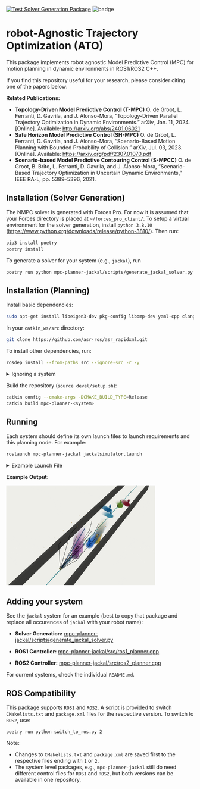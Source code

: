 [![Test Solver Generation Package](https://github.com/oscardegroot/mpc-planner/actions/workflows/main.yml/badge.svg)](https://github.com/oscardegroot/mpc-planner/actions/workflows/main.yml)
![badge](https://img.shields.io/endpoint?url=https://gist.githubusercontent.com/oscardegroot/8356b652d94441ec2318b597dcf4680d/raw/test.json)


# robot-Agnostic Trajectory Optimization (ATO)
This package implements robot agnostic Model Predictive Control (MPC) for motion planning in dynamic environments in ROS1/ROS2 C++.

If you find this repository useful for your research, please consider citing one of the papers below:

**Related Publications:**

- **Topology-Driven Model Predictive Control (T-MPC)** O. de Groot, L. Ferranti, D. Gavrila, and J. Alonso-Mora, “Topology-Driven Parallel Trajectory Optimization in Dynamic Environments.” arXiv, Jan. 11, 2024. [Online]. Available: http://arxiv.org/abs/2401.06021
- **Safe Horizon Model Predictive Control (SH-MPC)** O. de Groot, L. Ferranti, D. Gavrila, and J. Alonso-Mora, “Scenario-Based Motion Planning with Bounded Probability of Collision.” arXiv, Jul. 03, 2023. [Online]. Available: https://arxiv.org/pdf/2307.01070.pdf
- **Scenario-based Model Predictive Contouring Control (S-MPCC)** O. de Groot, B. Brito, L. Ferranti, D. Gavrila, and J. Alonso-Mora, “Scenario-Based Trajectory Optimization in Uncertain Dynamic Environments,” IEEE RA-L, pp. 5389–5396, 2021.





## Installation (Solver Generation)
The NMPC solver is generated with Forces Pro. For now it is assumed that your Forces directory is placed at `~/forces_pro_client/`. To setup a virtual environment for the solver generation, install `python 3.8.10` (https://www.python.org/downloads/release/python-3810/). Then run:

```bash
pip3 install poetry
poetry install
```

To generate a solver for your system (e.g., `jackal`), run

```bash
poetry run python mpc-planner-jackal/scripts/generate_jackal_solver.py
```

## Installation (Planning)
Install basic dependencies:

```bash
sudo apt-get install libeigen3-dev pkg-config libomp-dev yaml-cpp clang
```

In your `catkin_ws/src` directory:

```bash
git clone https://github.com/asr-ros/asr_rapidxml.git
```

To install other dependencies, run:

```bash
rosdep install --from-paths src --ignore-src -r -y
```

<details>
<summary>Ignoring a system</summary>
To ignore a system you do not care about use:

```bash
rosdep install --from-paths src --ignore-src -r -y --skip-keys="mpc-planner-jackal"
```
</details>



Build the repository (`source devel/setup.sh`):

```bash
catkin config --cmake-args -DCMAKE_BUILD_TYPE=Release
catkin build mpc-planner-<system>
```

## Running
Each system should define its own launch files to launch requirements and this planning node. For example:

```bash
roslaunch mpc-planner-jackal jackalsimulator.launch
```

<details>
<summary>Example Launch File</summary>
Example launch file for the jackal:

```xml
  <rosparam command="load" file="$(find mpc-planner-jackal)/config/guidance_planner.yaml"/>
  <node pkg="mpc-planner-jackal" type="jackal_planner" name="jackal_planner" respawn="false" output="screen">
        <remap from="/input/state" to="robot_state"/>
        <remap from="/input/goal" to="/goal_pose"/>
        <remap from="/input/reference_path" to="roadmap/reference"/>
        <remap from="/input/obstacles" to="/pedestrian_simulator/trajectory_predictions"/>
        <remap from="/output/command" to="/cmd_vel"/>
  </node>
```
</details>



**Example Output:**

<img src="docs/jackalsimulator.gif" width="400" />


## Adding your system
See the `jackal` system for an example (best to copy that package and replace all occurences of `jackal` with your robot name):

- **Solver Generation:** [mpc-planner-jackal/scripts/generate_jackal_solver.py](./mpc-planner-jackal/scripts/generate_jackal_solver.py)

- **ROS1 Controller:** [mpc-planner-jackal/src/ros1_planner.cpp](./mpc-planner-jackal/src/ros1_planner.cpp)

- **ROS2 Controller:** [mpc-planner-jackal/src/ros2_planner.cpp](./mpc-planner-jackal/src/ros2_planner.cpp)


For current systems, check the individual `README.md`.

## ROS Compatibility
This package supports `ROS1` and `ROS2`. A script is provided to switch `CMakelists.txt` and `package.xml` files for the respective version. To switch to `ROS2`, use:

```
poetry run python switch_to_ros.py 2
```

Note:

- Changes to `CMakelists.txt` and `package.xml` are saved first to the respective files ending with `1` or `2`.
- The system level packages, e.g., `mpc-planner-jackal` still do need different control files for `ROS1` and `ROS2`, but both versions can be available in one repository.